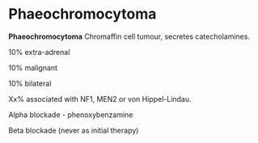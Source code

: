 # Phaeochromocytoma

**Phaeochromocytoma** Chromaffin cell tumour, secretes catecholamines.

10% extra-adrenal

10% malignant

10% bilateral

Xx% associated with NF1, MEN2 or von Hippel-Lindau.

Alpha blockade - phenoxybenzamine

Beta blockade (never as initial therapy)
